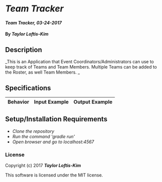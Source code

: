 # _Team Tracker_

#### _Team Tracker, 03-24-2017_

#### By _**Taylor Loftis-Kim**_

## Description
_This is an Application that Event Coordinators/Administrators can use to keep track of Teams and Team Members. Multiple Teams can be added to the Roster, as well Team Members. _


## Specifications

| Behavior                   | Input Example     | Output Example    |
| -------------------------- | -----------------:| -----------------:|



## Setup/Installation Requirements

* _Clone the repository_
* _Run the command 'gradle run'_
* _Open browser and go to localhost:4567_


### License

Copyright (c) 2017 **_Taylor Loftis-Kim_**

This software is licensed under the MIT license.
